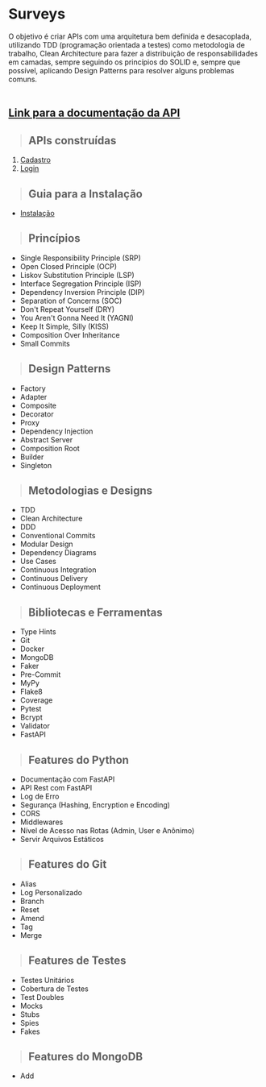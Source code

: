 # **Surveys**

O objetivo é criar APIs com uma arquitetura bem definida e desacoplada, utilizando TDD (programação orientada a testes) como metodologia de trabalho, Clean Architecture para fazer a distribuição de responsabilidades em camadas, sempre seguindo os princípios do SOLID e, sempre que possível, aplicando Design Patterns para resolver alguns problemas comuns.
<br /><br />

## [**Link para a documentação da API**](https://ignis-insight.herokuapp.com/docs)

> ## APIs construídas

1. [Cadastro](./requirements/presentation/controllers/signup.md)
2. [Login](./requirements/presentation/controllers/login.md)

> ## Guia para a Instalação
* [Instalação](installation.md)

> ## Princípios

* Single Responsibility Principle (SRP)
* Open Closed Principle (OCP)
* Liskov Substitution Principle (LSP)
* Interface Segregation Principle (ISP)
* Dependency Inversion Principle (DIP)
* Separation of Concerns (SOC)
* Don't Repeat Yourself (DRY)
* You Aren't Gonna Need It (YAGNI)
* Keep It Simple, Silly (KISS)
* Composition Over Inheritance
* Small Commits

> ## Design Patterns

* Factory
* Adapter
* Composite
* Decorator
* Proxy
* Dependency Injection
* Abstract Server
* Composition Root
* Builder
* Singleton

> ## Metodologias e Designs

* TDD
* Clean Architecture
* DDD
* Conventional Commits
* Modular Design
* Dependency Diagrams
* Use Cases
* Continuous Integration
* Continuous Delivery
* Continuous Deployment

> ## Bibliotecas e Ferramentas

* Type Hints
* Git
* Docker
* MongoDB
* Faker
* Pre-Commit
* MyPy
* Flake8
* Coverage
* Pytest
* Bcrypt
* Validator
* FastAPI


> ## Features do Python

* Documentação com FastAPI
* API Rest com FastAPI
* Log de Erro
* Segurança (Hashing, Encryption e Encoding)
* CORS
* Middlewares
* Nível de Acesso nas Rotas (Admin, User e Anônimo)
* Servir Arquivos Estáticos

> ## Features do Git

* Alias
* Log Personalizado
* Branch
* Reset
* Amend
* Tag
* Merge

> ## Features de Testes

* Testes Unitários
* Cobertura de Testes
* Test Doubles
* Mocks
* Stubs
* Spies
* Fakes

> ## Features do MongoDB

* Add